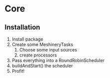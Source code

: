 # Core

## Installation

1. Install package
2. Create some MeshineryTasks
   1. Choose some input sources
   2. create processors
3. Pass everything into a RoundRobinScheduler
4. buildAndStart() the scheduler
5. Profit!

